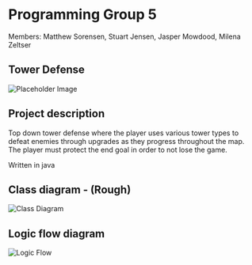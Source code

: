 # Programming Group 5

Members: Matthew Sorensen, Stuart Jensen, Jasper Mowdood, Milena Zeltser

## Tower Defense

![Placeholder Image](https://github.com/MarsMatthew/SkylineProgramming5/blob/main/image/towerDefense.jpeg?raw=true)

## Project description

Top down tower defense where the player uses various tower types to defeat enemies through upgrades as they progress throughout the map. The player must protect the end goal in order to not lose the game.

Written in java

## Class diagram - (Rough)

![Class Diagram](https://github.com/MarsMatthew/SkylineProgramming5/blob/main/image/2dGame.drawio.png?raw=true)

## Logic flow diagram

![Logic Flow]()
